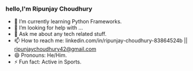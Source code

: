 ### hello,I'm Ripunjay Choudhury

- 🌱 I’m currently learning Python Frameworks.
- 🤔 I’m looking for help with ...
- 💬 Ask me about any tech related stuff.
- 📫 How to reach me: linkedin.com/in/ripunjay-choudhury-83864524b || ripunjaychoudhury42@gmail.com
- 😄 Pronouns: He/Him.
- ⚡ Fun fact: Active in Sports.
